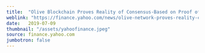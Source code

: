 ```yaml
---
title:  "Olive Blockchain Proves Reality of Consensus-Based on Proof of Space; Announces Proof of Space Competition with $100k in Total Prize Money"
weblink: "https://finance.yahoo.com/news/olive-network-proves-reality-consensus-130000954.html"
date:   2019-07-09
thumbnail: "/assets/yahoofinance.jpeg"
source: finance.yahoo.com
jumbotron: false
---
```


